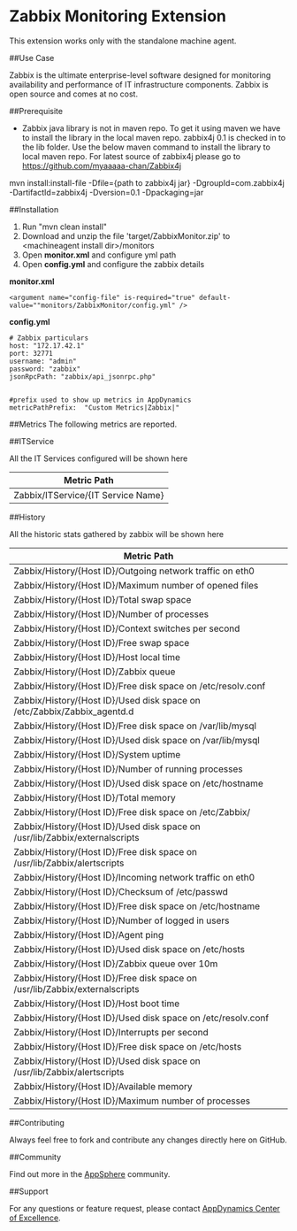 # Zabbix Monitoring Extension

This extension works only with the standalone machine agent.

##Use Case

Zabbix is the ultimate enterprise-level software designed for monitoring availability and performance of IT infrastructure components. Zabbix is open source and comes at no cost.

##Prerequisite

- Zabbix java library is not in maven repo. To get it using maven we have to install the library in the local maven repo. zabbix4j 0.1 is checked in to the lib folder. Use the below maven command to install the library to local maven repo. For latest source of zabbix4j please go to https://github.com/myaaaaa-chan/Zabbix4j

mvn install:install-file -Dfile={path to zabbix4j jar} -DgroupId=com.zabbix4j -DartifactId=zabbix4j -Dversion=0.1 -Dpackaging=jar

##Installation

1. Run "mvn clean install"
2. Download and unzip the file 'target/ZabbixMonitor.zip' to \<machineagent install dir\>/monitors
3. Open <b>monitor.xml</b> and configure yml path
4. Open <b>config.yml</b> and configure the zabbix details

<b>monitor.xml</b>
~~~
<argument name="config-file" is-required="true" default-value=""monitors/ZabbixMonitor/config.yml" />
~~~

<b>config.yml</b>
~~~
# Zabbix particulars
host: "172.17.42.1"
port: 32771
username: "admin"
password: "zabbix"
jsonRpcPath: "zabbix/api_jsonrpc.php"


#prefix used to show up metrics in AppDynamics
metricPathPrefix:  "Custom Metrics|Zabbix|"
~~~

##Metrics
The following metrics are reported.

##ITService

All the IT Services configured will be shown here 

| Metric Path  |
|----------------|
| Zabbix/ITService/{IT Service Name} |

##History

All the historic stats gathered by zabbix will be shown here 

| Metric Path  |
|----------------|
| Zabbix/History/{Host ID}/Outgoing network traffic on eth0 |
| Zabbix/History/{Host ID}/Maximum number of opened files |
| Zabbix/History/{Host ID}/Total swap space |
| Zabbix/History/{Host ID}/Number of processes |
| Zabbix/History/{Host ID}/Context switches per second |
| Zabbix/History/{Host ID}/Free swap space |
| Zabbix/History/{Host ID}/Host local time |
| Zabbix/History/{Host ID}/Zabbix queue |
| Zabbix/History/{Host ID}/Free disk space on /etc/resolv.conf |
| Zabbix/History/{Host ID}/Used disk space on /etc/Zabbix/Zabbix_agentd.d |
| Zabbix/History/{Host ID}/Free disk space on /var/lib/mysql |
| Zabbix/History/{Host ID}/Used disk space on /var/lib/mysql |
| Zabbix/History/{Host ID}/System uptime |
| Zabbix/History/{Host ID}/Number of running processes |
| Zabbix/History/{Host ID}/Used disk space on /etc/hostname |
| Zabbix/History/{Host ID}/Total memory |
| Zabbix/History/{Host ID}/Free disk space on /etc/Zabbix/|Zabbix_agentd.d |
| Zabbix/History/{Host ID}/Used disk space on /usr/lib/Zabbix/externalscripts |
| Zabbix/History/{Host ID}/Free disk space on /usr/lib/Zabbix/alertscripts |
| Zabbix/History/{Host ID}/Incoming network traffic on eth0 |
| Zabbix/History/{Host ID}/Checksum of /etc/passwd |
| Zabbix/History/{Host ID}/Free disk space on /etc/hostname |
| Zabbix/History/{Host ID}/Number of logged in users |
| Zabbix/History/{Host ID}/Agent ping |
| Zabbix/History/{Host ID}/Used disk space on /etc/hosts |
| Zabbix/History/{Host ID}/Zabbix queue over 10m |
| Zabbix/History/{Host ID}/Free disk space on /usr/lib/Zabbix/externalscripts |
| Zabbix/History/{Host ID}/Host boot time |
| Zabbix/History/{Host ID}/Used disk space on /etc/resolv.conf |
| Zabbix/History/{Host ID}/Interrupts per second |
| Zabbix/History/{Host ID}/Free disk space on /etc/hosts |
| Zabbix/History/{Host ID}/Used disk space on /usr/lib/Zabbix/alertscripts |
| Zabbix/History/{Host ID}/Available memory |
| Zabbix/History/{Host ID}/Maximum number of processes |
 

##Contributing

Always feel free to fork and contribute any changes directly here on GitHub.

##Community

Find out more in the [AppSphere](http://community.appdynamics.com/t5/eXchange-Community-AppDynamics/Zabbix-Monitoring-Extension/idi-p/19199) community.

##Support

For any questions or feature request, please contact [AppDynamics Center of Excellence](mailto:help@appdynamics.com).
